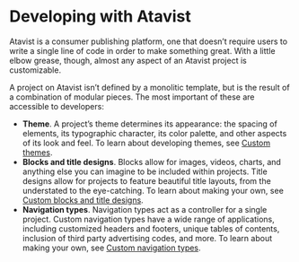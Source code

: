 # Developing with Atavist

Atavist is a consumer publishing platform, one that doesn’t require users to write a single line of code in order to make something great. With a little elbow grease, though, almost any aspect of an Atavist project is customizable. 

A project on Atavist isn’t defined by a monolitic template, but is the result of a combination of modular pieces. The most important of these are accessible to developers: 

- **Theme**. A project’s theme determines its appearance: the spacing of elements, its typographic character, its color palette, and other aspects of its look and feel. To learn about developing themes, see [Custom themes](https://github.com/Atavist/developer/wiki/Custom-themes). 
- **Blocks and title designs**. Blocks allow for images, videos, charts, and anything else you can imagine to be included within projects. Title designs allow for projects to feature beautiful title layouts, from the understated to the eye-catching. To learn about making your own, see [Custom blocks and title designs](https://github.com/Atavist/developer/wiki/Custom-blocks-and-title-designs). 
- **Navigation types**. Navigation types act as a controller for a single project. Custom navigation types have a wide range of applications, including customized headers and footers, unique tables of contents, inclusion of third party advertising codes, and more. To learn about making your own, see [Custom navigation types](https://github.com/Atavist/developer/wiki/Custom-navigation-types). 

